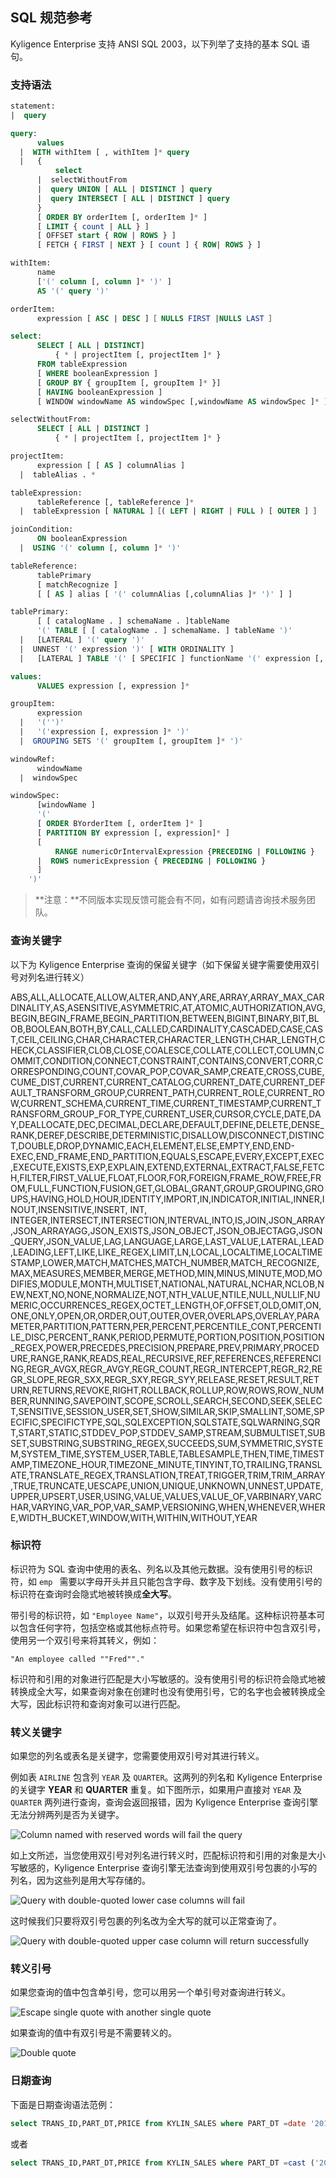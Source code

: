 ## SQL 规范参考
Kyligence Enterprise 支持 ANSI SQL 2003，以下列举了支持的基本 SQL 语句。



### 支持语法

```sql
statement:
|  query

query:
      values
  |  WITH withItem [ , withItem ]* query
  |   {
          select
      |  selectWithoutFrom
      |  query UNION [ ALL | DISTINCT ] query
      |  query INTERSECT [ ALL | DISTINCT ] query
      }
      [ ORDER BY orderItem [, orderItem ]* ]
      [ LIMIT { count | ALL } ]
      [ OFFSET start { ROW | ROWS } ]
      [ FETCH { FIRST | NEXT } [ count ] { ROW| ROWS } ]

withItem:
      name
      ['(' column [, column ]* ')' ]
      AS '(' query ')'

orderItem:
      expression [ ASC | DESC ]［ NULLS FIRST |NULLS LAST ］

select:
      SELECT [ ALL | DISTINCT]
          { * | projectItem [, projectItem ]* }
      FROM tableExpression
      [ WHERE booleanExpression ]
      [ GROUP BY { groupItem [, groupItem ]* }]
      [ HAVING booleanExpression ]
      [ WINDOW windowName AS windowSpec [,windowName AS windowSpec ]* ]

selectWithoutFrom:
      SELECT [ ALL | DISTINCT ]
          { * | projectItem [, projectItem ]* }

projectItem:
      expression [ [ AS ] columnAlias ]
  |  tableAlias . *

tableExpression:
      tableReference [, tableReference ]*
  |  tableExpression [ NATURAL ]［( LEFT | RIGHT | FULL ) [ OUTER ] ］ JOINtableExpression [ joinCondition ]

joinCondition:
      ON booleanExpression
  |  USING '(' column [, column ]* ')'

tableReference:
      tablePrimary
      [ matchRecognize ]
      [ [ AS ] alias [ '(' columnAlias [,columnAlias ]* ')' ] ]

tablePrimary:
      [ [ catalogName . ] schemaName . ]tableName
      '(' TABLE [ [ catalogName . ] schemaName. ] tableName ')'
  |   [LATERAL ] '(' query ')'
  |  UNNEST '(' expression ')' [ WITH ORDINALITY ]
  |   [LATERAL ] TABLE '(' [ SPECIFIC ] functionName '(' expression [, expression ]*')' ')'

values:
      VALUES expression [, expression ]*

groupItem:
      expression
  |   '('')'
  |   '('expression [, expression ]* ')'
  |  GROUPING SETS '(' groupItem [, groupItem ]* ')'

windowRef:
      windowName
  |  windowSpec

windowSpec:
      [windowName ]
      '('
      [ ORDER BYorderItem [, orderItem ]* ]
      [ PARTITION BY expression [, expression]* ]
      [
          RANGE numericOrIntervalExpression {PRECEDING | FOLLOWING }
      |  ROWS numericExpression { PRECEDING | FOLLOWING }
      ]
    ')'
```

> **注意：**不同版本实现反馈可能会有不同，如有问题请咨询技术服务团队。



### 查询关键字

以下为 Kyligence Enterprise 查询的保留关键字（如下保留关键字需要使用双引号对列名进行转义）


ABS,ALL,ALLOCATE,ALLOW,ALTER,AND,ANY,ARE,ARRAY,ARRAY_MAX_CARDINALITY,AS,ASENSITIVE,ASYMMETRIC,AT,ATOMIC,AUTHORIZATION,AVG,BEGIN,BEGIN_FRAME,BEGIN_PARTITION,BETWEEN,BIGINT,BINARY,BIT,BLOB,BOOLEAN,BOTH,BY,CALL,CALLED,CARDINALITY,CASCADED,CASE,CAST,CEIL,CEILING,CHAR,CHARACTER,CHARACTER_LENGTH,CHAR_LENGTH,CHECK,CLASSIFIER,CLOB,CLOSE,COALESCE,COLLATE,COLLECT,COLUMN,COMMIT,CONDITION,CONNECT,CONSTRAINT,CONTAINS,CONVERT,CORR,CORRESPONDING,COUNT,COVAR_POP,COVAR_SAMP,CREATE,CROSS,CUBE,CUME_DIST,CURRENT,CURRENT_CATALOG,CURRENT_DATE,CURRENT_DEFAULT_TRANSFORM_GROUP,CURRENT_PATH,CURRENT_ROLE,CURRENT_ROW,CURRENT_SCHEMA,CURRENT_TIME,CURRENT_TIMESTAMP,CURRENT_TRANSFORM_GROUP_FOR_TYPE,CURRENT_USER,CURSOR,CYCLE,DATE,DAY,DEALLOCATE,DEC,DECIMAL,DECLARE,DEFAULT,DEFINE,DELETE,DENSE_RANK,DEREF,DESCRIBE,DETERMINISTIC,DISALLOW,DISCONNECT,DISTINCT,DOUBLE,DROP,DYNAMIC,EACH,ELEMENT,ELSE,EMPTY,END,END-EXEC,END_FRAME,END_PARTITION,EQUALS,ESCAPE,EVERY,EXCEPT,EXEC,EXECUTE,EXISTS,EXP,EXPLAIN,EXTEND,EXTERNAL,EXTRACT,FALSE,FETCH,FILTER,FIRST_VALUE,FLOAT,FLOOR,FOR,FOREIGN,FRAME_ROW,FREE,FROM,FULL,FUNCTION,FUSION,GET,GLOBAL,GRANT,GROUP,GROUPING,GROUPS,HAVING,HOLD,HOUR,IDENTITY,IMPORT,IN,INDICATOR,INITIAL,INNER,INOUT,INSENSITIVE,INSERT, INT, INTEGER,INTERSECT,INTERSECTION,INTERVAL,INTO,IS,JOIN,JSON_ARRAY,JSON_ARRAYAGG,JSON_EXISTS,JSON_OBJECT,JSON_OBJECTAGG,JSON_QUERY,JSON_VALUE,LAG,LANGUAGE,LARGE,LAST_VALUE,LATERAL,LEAD,LEADING,LEFT,LIKE,LIKE_REGEX,LIMIT,LN,LOCAL,LOCALTIME,LOCALTIMESTAMP,LOWER,MATCH,MATCHES,MATCH_NUMBER,MATCH_RECOGNIZE,MAX,MEASURES,MEMBER,MERGE,METHOD,MIN,MINUS,MINUTE,MOD,MODIFIES,MODULE,MONTH,MULTISET,NATIONAL,NATURAL,NCHAR,NCLOB,NEW,NEXT,NO,NONE,NORMALIZE,NOT,NTH_VALUE,NTILE,NULL,NULLIF,NUMERIC,OCCURRENCES_REGEX,OCTET_LENGTH,OF,OFFSET,OLD,OMIT,ON,ONE,ONLY,OPEN,OR,ORDER,OUT,OUTER,OVER,OVERLAPS,OVERLAY,PARAMETER,PARTITION,PATTERN,PER,PERCENT,PERCENTILE_CONT,PERCENTILE_DISC,PERCENT_RANK,PERIOD,PERMUTE,PORTION,POSITION,POSITION_REGEX,POWER,PRECEDES,PRECISION,PREPARE,PREV,PRIMARY,PROCEDURE,RANGE,RANK,READS,REAL,RECURSIVE,REF,REFERENCES,REFERENCING,REGR_AVGX,REGR_AVGY,REGR_COUNT,REGR_INTERCEPT,REGR_R2,REGR_SLOPE,REGR_SXX,REGR_SXY,REGR_SYY,RELEASE,RESET,RESULT,RETURN,RETURNS,REVOKE,RIGHT,ROLLBACK,ROLLUP,ROW,ROWS,ROW_NUMBER,RUNNING,SAVEPOINT,SCOPE,SCROLL,SEARCH,SECOND,SEEK,SELECT,SENSITIVE,SESSION_USER,SET,SHOW,SIMILAR,SKIP,SMALLINT,SOME,SPECIFIC,SPECIFICTYPE,SQL,SQLEXCEPTION,SQLSTATE,SQLWARNING,SQRT,START,STATIC,STDDEV_POP,STDDEV_SAMP,STREAM,SUBMULTISET,SUBSET,SUBSTRING,SUBSTRING_REGEX,SUCCEEDS,SUM,SYMMETRIC,SYSTEM,SYSTEM_TIME,SYSTEM_USER,TABLE,TABLESAMPLE,THEN,TIME,TIMESTAMP,TIMEZONE_HOUR,TIMEZONE_MINUTE,TINYINT,TO,TRAILING,TRANSLATE,TRANSLATE_REGEX,TRANSLATION,TREAT,TRIGGER,TRIM,TRIM_ARRAY,TRUE,TRUNCATE,UESCAPE,UNION,UNIQUE,UNKNOWN,UNNEST,UPDATE,UPPER,UPSERT,USER,USING,VALUE,VALUES,VALUE_OF,VARBINARY,VARCHAR,VARYING,VAR_POP,VAR_SAMP,VERSIONING,WHEN,WHENEVER,WHERE,WIDTH_BUCKET,WINDOW,WITH,WITHIN,WITHOUT,YEAR




### 标识符

标识符为 SQL 查询中使用的表名、列名以及其他元数据。没有使用引号的标识符，如 `emp ` 需要以字母开头并且只能包含字母、数字及下划线。没有使用引号的标识符在查询时会隐式地被转换成**全大写**。

带引号的标识符，如 `"Employee Name"`，以双引号开头及结尾。这种标识符基本可以包含任何字符，包括空格或其他标点符号。如果您希望在标识符中包含双引号，使用另一个双引号来将其转义，例如：

```"An employee called ""Fred""."```

标识符和引用的对象进行匹配是大小写敏感的。没有使用引号的标识符会隐式地被转换成全大写，如果查询对象在创建时也没有使用引号，它的名字也会被转换成全大写，因此标识符和查询对象可以进行匹配。



### 转义关键字

如果您的列名或表名是关键字，您需要使用双引号对其进行转义。

例如表 `AIRLINE` 包含列 `YEAR` 及 `QUARTER`。这两列的列名和 Kyligence Enterprise 的关键字 **YEAR** 和 **QUARTER** 重复。如下图所示，如果用户直接对 `YEAR` 及 `QUARTER` 两列进行查询，查询会返回报错，因为 Kyligence Enterprise 查询引擎无法分辨两列是否为关键字。

![Column named with reserved words will fail the query](images/spec/1.png)

如上文所述，当您使用双引号对列名进行转义时，匹配标识符和引用的对象是大小写敏感的，Kyligence Enterprise 查询引擎无法查询到使用双引号包裹的小写的列名，因为这些列是用大写存储的。

![Query with double-quoted lower case columns will fail ](images/spec/2.png)

这时候我们只要将双引号包裹的列名改为全大写的就可以正常查询了。

![Query with double-quoted upper case column will return successfully  ](images/spec/4.png)



### 转义引号

如果您查询的值中包含单引号，您可以用另一个单引号对查询进行转义。

![Escape single quote with another single quote](images/spec/5.png)

如果查询的值中有双引号是不需要转义的。

![Double quote](images/spec/6.png)



### 日期查询

下面是日期查询语法范例：

```sql
select TRANS_ID,PART_DT,PRICE from KYLIN_SALES where PART_DT =date '2012-01-01'
```

或者

```sql
select TRANS_ID,PART_DT,PRICE from KYLIN_SALES where PART_DT =cast ('2012-01-01' as date)
```
